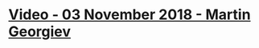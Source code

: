 # [Video - 03 November 2018 - Martin Georgiev](https://softuni.bg/trainings/resources/video/35817/video-03-november-2018-martin-georgiev-programming-basics-with-php-november-2018/2182)